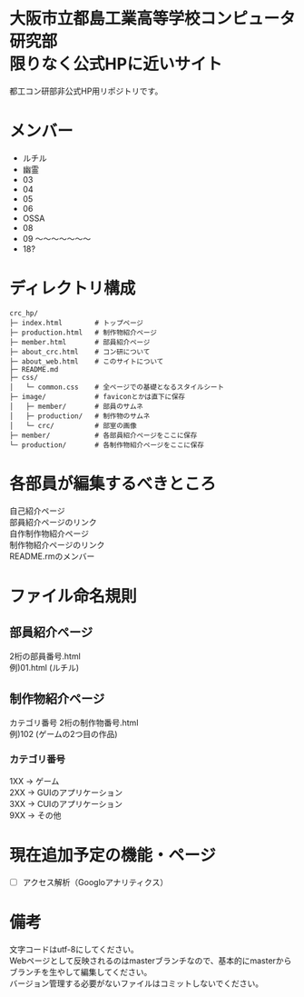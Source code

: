 ﻿# 大阪市立都島工業高等学校コンピュータ研究部<br>限りなく公式HPに近いサイト
都工コン研部非公式HP用リポジトリです。

# メンバー
- ルチル
- 幽霊
- 03
- 04
- 05
- 06
- OSSA
- 08
- 09
～～～～～～～
- 18?

# ディレクトリ構成
```
crc_hp/
├─ index.html        # トップページ
├─ production.html   # 制作物紹介ページ
├─ member.html       # 部員紹介ページ
├─ about_crc.html    # コン研について
├─ about_web.html    # このサイトについて
├─ README.md
├─ css/
│   └─ common.css    # 全ページでの基礎となるスタイルシート
├─ image/            # faviconとかは直下に保存
│   ├─ member/       # 部員のサムネ
│   ├─ production/   # 制作物のサムネ
│   └─ crc/          # 部室の画像
├─ member/           # 各部員紹介ページをここに保存
└─ production/       # 各制作物紹介ページをここに保存
```

# 各部員が編集するべきところ
自己紹介ページ<br>
部員紹介ページのリンク<br>
自作制作物紹介ページ<br>
制作物紹介ページのリンク<br>
README.rmのメンバー<br>

# ファイル命名規則
## 部員紹介ページ
2桁の部員番号.html<br>
例)01.html (ルチル)
## 制作物紹介ページ
カテゴリ番号 2桁の制作物番号.html<br>
例)102 (ゲームの2つ目の作品)
### カテゴリ番号
1XX -> ゲーム<br>
2XX -> GUIのアプリケーション<br>
3XX -> CUIのアプリケーション<br>
9XX -> その他<br>

# 現在追加予定の機能・ページ
- [ ] アクセス解析（Googloアナリティクス）

# 備考
文字コードはutf-8にしてください。<br>
Webページとして反映されるのはmasterブランチなので、基本的にmasterからブランチを生やして編集してください。<br>
バージョン管理する必要がないファイルはコミットしないでください。
